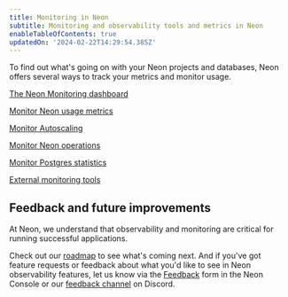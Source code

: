 ```yaml
---
title: Monitoring in Neon
subtitle: Monitoring and observability tools and metrics in Neon
enableTableOfContents: true
updatedOn: '2024-02-22T14:29:54.385Z'
---
```


To find out what's going on with your Neon projects and databases, Neon offers several ways to track your metrics and monitor usage.

<DetailIconCards>

<a href="/docs/introduction/monitoring-page" description="View metrics and statistics graphs for your Neon project on the Monitoring dashboard in the Neon Cosole" icon="queries">The Neon Monitoring dashboard</a>

<a href="/docs/introduction/monitor-usage" description="Track usage and consumption metrics for your Neon account or project from the Neon Console or Neon API" icon="queries">Monitor Neon usage metrics</a>

<a href="/docs/guides/autoscaling-guide#monitor-autoscaling" description="Monitor Autoscaling vCPU and RAM usage to help understand your sizing needs using Neon's autoscaling graphs or the neon_utils extension" icon="queries">Monitor Autoscaling</a>

<a href="/docs/manage/operations" description="Monitor Neon project operations from the Neon Console, API, or CLI" icon="queries">Monitor Neon operations</a>

<a href="/docs/introduction/monitor-postgres-stats" description="Monitor database and query statitics with the Postgres Cumulative Statistics System and the pg_stat_statements extension" icon="queries">Monitor Postgres statistics</a>

<a href="/docs/introduction/monitor-external-tools" description="Monitor your database with third-party observability tools such as PgAdmin or PgHero" icon="queries">External monitoring tools</a>

</DetailIconCards>

## Feedback and future improvements

At Neon, we understand that observability and monitoring are critical for running successful applications.

Check out our [roadmap](/docs/introduction/roadmap) to see what's coming next. And if you've got feature requests or feedback about what you'd like to see in Neon observability features, let us know via the [Feedback](https://console.neon.tech/app/projects?modal=feedback) form in the Neon Console or our [feedback channel](https://discord.com/channels/1176467419317940276/1176788564890112042) on Discord.
